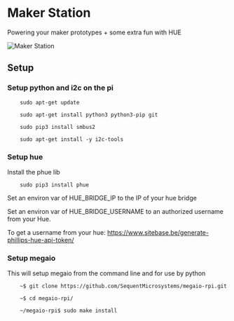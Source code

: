 # Maker Station
Powering your maker prototypes + some extra fun with HUE

![Maker Station](https://i.imgur.com/e2wO553.jpg)

## Setup

### Setup python and i2c on the pi
		sudo apt-get update
		
		sudo apt-get install python3 python3-pip git
		
		sudo pip3 install smbus2
		
		sudo apt-get install -y i2c-tools

### Setup hue
Install the phue lib

		sudo pip3 install phue

Set an environ var of HUE_BRIDGE_IP to the IP of your hue bridge

Set an environ var of HUE_BRIDGE_USERNAME to an authorized username from your Hue. 

To get a username from your hue: https://www.sitebase.be/generate-phillips-hue-api-token/

### Setup megaio
This will setup megaio from the command line and for use by python

		~$ git clone https://github.com/SequentMicrosystems/megaio-rpi.git
		
		~$ cd megaio-rpi/
		
		~/megaio-rpi$ sudo make install
